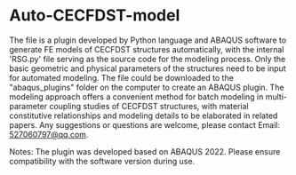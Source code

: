 # Auto-CECFDST-model
The file is a plugin developed by Python language and ABAQUS software to generate FE models of CECFDST structures automatically, with the internal 'RSG.py' file serving as the source code for the modeling process. Only the basic geometric and physical parameters of the structures need to be input for automated modeling. The file could be downloaded to the "abaqus_plugins" folder on the computer to create an ABAQUS plugin. The modeling approach offers a convenient method for batch modeling in multi-parameter coupling studies of CECFDST structures, with material constitutive relationships and modeling details to be elaborated in related papers. Any suggestions or questions are welcome, please contact Email: 527060797@qq.com.

Notes: The plugin was developed based on ABAQUS 2022. Please ensure compatibility with the software version during use.
